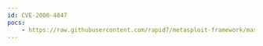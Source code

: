 ```yaml
---
id: CVE-2006-4847
pocs:
    - https://raw.githubusercontent.com/rapid7/metasploit-framework/master/modules/exploits/windows/ftp/wsftp_server_505_xmd5.rb
---
```

